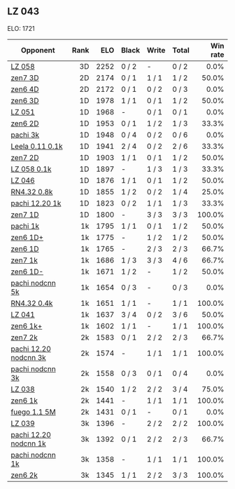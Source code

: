 ## LZ 043 ##

ELO: 1721

Opponent | Rank | ELO | Black | Write | Total | Win rate
---------|-----:|----:|-------|-------|-------|-------:
[LZ 058](LZ%20058.md) | 3D | 2252 | 0 / 2 | - | 0 / 2 | 0.0%
[zen7 3D](zen7%203D.md) | 2D | 2174 | 0 / 1 | 1 / 1 | 1 / 2 | 50.0%
[zen6 4D](zen6%204D.md) | 2D | 2172 | 0 / 1 | 0 / 2 | 0 / 3 | 0.0%
[zen6 3D](zen6%203D.md) | 1D | 1978 | 1 / 1 | 0 / 1 | 1 / 2 | 50.0%
[LZ 051](LZ%20051.md) | 1D | 1968 | - | 0 / 1 | 0 / 1 | 0.0%
[zen6 2D](zen6%202D.md) | 1D | 1953 | 0 / 1 | 1 / 2 | 1 / 3 | 33.3%
[pachi 3k](pachi%203k.md) | 1D | 1948 | 0 / 4 | 0 / 2 | 0 / 6 | 0.0%
[Leela 0.11 0.1k](Leela%200.11%200.1k.md) | 1D | 1941 | 2 / 4 | 0 / 2 | 2 / 6 | 33.3%
[zen7 2D](zen7%202D.md) | 1D | 1903 | 1 / 1 | 0 / 1 | 1 / 2 | 50.0%
[LZ 058 0.1k](LZ%20058%200.1k.md) | 1D | 1897 | - | 1 / 3 | 1 / 3 | 33.3%
[LZ 046](LZ%20046.md) | 1D | 1876 | 1 / 1 | 0 / 1 | 1 / 2 | 50.0%
[RN4.32 0.8k](RN4.32%200.8k.md) | 1D | 1855 | 1 / 2 | 0 / 2 | 1 / 4 | 25.0%
[pachi 12.20 1k](pachi%2012.20%201k.md) | 1D | 1823 | 0 / 2 | 1 / 1 | 1 / 3 | 33.3%
[zen7 1D](zen7%201D.md) | 1D | 1800 | - | 3 / 3 | 3 / 3 | 100.0%
[pachi 1k](pachi%201k.md) | 1k | 1795 | 1 / 1 | 0 / 1 | 1 / 2 | 50.0%
[zen6 1D+](zen6%201D+.md) | 1k | 1775 | - | 1 / 2 | 1 / 2 | 50.0%
[zen6 1D](zen6%201D.md) | 1k | 1765 | - | 2 / 3 | 2 / 3 | 66.7%
[zen7 1k](zen7%201k.md) | 1k | 1686 | 1 / 3 | 3 / 3 | 4 / 6 | 66.7%
[zen6 1D-](zen6%201D-.md) | 1k | 1671 | 1 / 2 | - | 1 / 2 | 50.0%
[pachi nodcnn 5k](pachi%20nodcnn%205k.md) | 1k | 1654 | 0 / 3 | - | 0 / 3 | 0.0%
[RN4.32 0.4k](RN4.32%200.4k.md) | 1k | 1651 | 1 / 1 | - | 1 / 1 | 100.0%
[LZ 041](LZ%20041.md) | 1k | 1637 | 3 / 4 | 0 / 2 | 3 / 6 | 50.0%
[zen6 1k+](zen6%201k+.md) | 1k | 1602 | 1 / 1 | - | 1 / 1 | 100.0%
[zen7 2k](zen7%202k.md) | 2k | 1583 | 0 / 1 | 2 / 2 | 2 / 3 | 66.7%
[pachi 12.20 nodcnn 3k](pachi%2012.20%20nodcnn%203k.md) | 2k | 1574 | - | 1 / 1 | 1 / 1 | 100.0%
[pachi nodcnn 3k](pachi%20nodcnn%203k.md) | 2k | 1558 | 0 / 3 | 0 / 1 | 0 / 4 | 0.0%
[LZ 038](LZ%20038.md) | 2k | 1540 | 1 / 2 | 2 / 2 | 3 / 4 | 75.0%
[zen6 1k](zen6%201k.md) | 2k | 1441 | - | 1 / 1 | 1 / 1 | 100.0%
[fuego 1.1 5M](fuego%201.1%205M.md) | 2k | 1431 | 0 / 1 | - | 0 / 1 | 0.0%
[LZ 039](LZ%20039.md) | 3k | 1396 | - | 2 / 2 | 2 / 2 | 100.0%
[pachi 12.20 nodcnn 1k](pachi%2012.20%20nodcnn%201k.md) | 3k | 1392 | 0 / 1 | 2 / 2 | 2 / 3 | 66.7%
[pachi nodcnn 1k](pachi%20nodcnn%201k.md) | 3k | 1358 | - | 1 / 1 | 1 / 1 | 100.0%
[zen6 2k](zen6%202k.md) | 3k | 1345 | 1 / 1 | 2 / 2 | 3 / 3 | 100.0%
